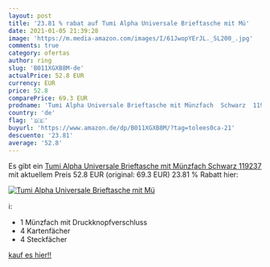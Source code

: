 ```yaml
---
layout: post
title: '23.81 % rabat auf Tumi Alpha Universale Brieftasche mit Mü'
date: 2021-01-05 21:39:28
image: 'https://m.media-amazon.com/images/I/61JwopYErJL._SL200_.jpg'
comments: true
category: ofertas
author: ring
slug: 'B011XGXB8M-de'
actualPrice: 52.8 EUR
currency: EUR
price: 52.8
comparePrice: 69.3 EUR
prodname: 'Tumi Alpha Universale Brieftasche mit Münzfach  Schwarz  119237'
country: 'de'
flag: '🇩🇪'
buyurl: 'https://www.amazon.de/dp/B011XGXB8M/?tag=tolees0ca-21'
descuento: '23.81'
average: '52.8'
---
```


Es gibt ein [Tumi Alpha Universale Brieftasche mit Münzfach  Schwarz  119237](https://www.amazon.de/dp/B011XGXB8M/?tag=tolees0ca-21) mit aktuellem Preis 52.8 EUR (original: 69.3 EUR) 23.81 % Rabatt hier:

[![Tumi Alpha Universale Brieftasche mit Mü](https://m.media-amazon.com/images/I/61JwopYErJL._SL200_.jpg)](https://www.amazon.de/dp/B011XGXB8M/?tag=tolees0ca-21)

ℹ️:

- 1 Münzfach mit Druckknopfverschluss
- 4 Kartenfächer
- 4 Steckfächer

[kauf es hier!!](https://www.amazon.de/dp/B011XGXB8M/?tag=tolees0ca-21)
